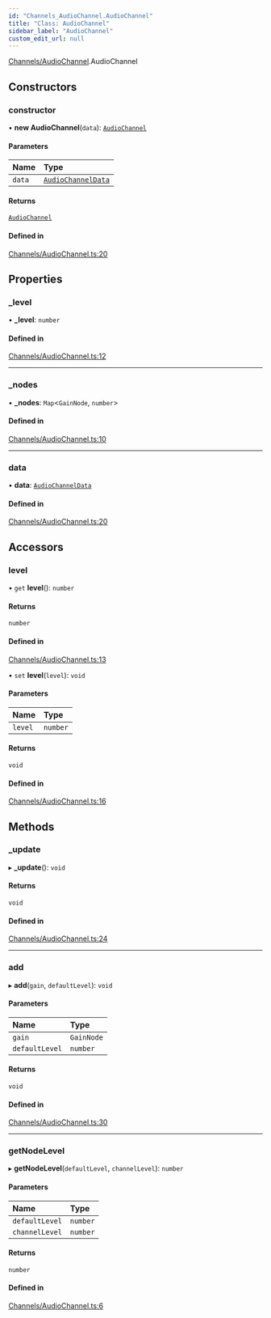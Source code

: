 ```yaml
---
id: "Channels_AudioChannel.AudioChannel"
title: "Class: AudioChannel"
sidebar_label: "AudioChannel"
custom_edit_url: null
---
```


[Channels/AudioChannel](../modules/Channels_AudioChannel.md).AudioChannel

## Constructors

### constructor

• **new AudioChannel**(`data`): [`AudioChannel`](Channels_AudioChannel.AudioChannel.md)

#### Parameters

| Name | Type |
| :------ | :------ |
| `data` | [`AudioChannelData`](../modules/Meta_AudioChannelsTypes.md#audiochanneldata) |

#### Returns

[`AudioChannel`](Channels_AudioChannel.AudioChannel.md)

#### Defined in

[Channels/AudioChannel.ts:20](https://github.com/lucasdamianjohnson/DivineVoxelEngine/blob/596fa7391478620ed460dfb4856ff0a763b91c49/divinestar/audio/src/Channels/AudioChannel.ts#L20)

## Properties

### \_level

• **\_level**: `number`

#### Defined in

[Channels/AudioChannel.ts:12](https://github.com/lucasdamianjohnson/DivineVoxelEngine/blob/596fa7391478620ed460dfb4856ff0a763b91c49/divinestar/audio/src/Channels/AudioChannel.ts#L12)

___

### \_nodes

• **\_nodes**: `Map`\<`GainNode`, `number`\>

#### Defined in

[Channels/AudioChannel.ts:10](https://github.com/lucasdamianjohnson/DivineVoxelEngine/blob/596fa7391478620ed460dfb4856ff0a763b91c49/divinestar/audio/src/Channels/AudioChannel.ts#L10)

___

### data

• **data**: [`AudioChannelData`](../modules/Meta_AudioChannelsTypes.md#audiochanneldata)

#### Defined in

[Channels/AudioChannel.ts:20](https://github.com/lucasdamianjohnson/DivineVoxelEngine/blob/596fa7391478620ed460dfb4856ff0a763b91c49/divinestar/audio/src/Channels/AudioChannel.ts#L20)

## Accessors

### level

• `get` **level**(): `number`

#### Returns

`number`

#### Defined in

[Channels/AudioChannel.ts:13](https://github.com/lucasdamianjohnson/DivineVoxelEngine/blob/596fa7391478620ed460dfb4856ff0a763b91c49/divinestar/audio/src/Channels/AudioChannel.ts#L13)

• `set` **level**(`level`): `void`

#### Parameters

| Name | Type |
| :------ | :------ |
| `level` | `number` |

#### Returns

`void`

#### Defined in

[Channels/AudioChannel.ts:16](https://github.com/lucasdamianjohnson/DivineVoxelEngine/blob/596fa7391478620ed460dfb4856ff0a763b91c49/divinestar/audio/src/Channels/AudioChannel.ts#L16)

## Methods

### \_update

▸ **_update**(): `void`

#### Returns

`void`

#### Defined in

[Channels/AudioChannel.ts:24](https://github.com/lucasdamianjohnson/DivineVoxelEngine/blob/596fa7391478620ed460dfb4856ff0a763b91c49/divinestar/audio/src/Channels/AudioChannel.ts#L24)

___

### add

▸ **add**(`gain`, `defaultLevel`): `void`

#### Parameters

| Name | Type |
| :------ | :------ |
| `gain` | `GainNode` |
| `defaultLevel` | `number` |

#### Returns

`void`

#### Defined in

[Channels/AudioChannel.ts:30](https://github.com/lucasdamianjohnson/DivineVoxelEngine/blob/596fa7391478620ed460dfb4856ff0a763b91c49/divinestar/audio/src/Channels/AudioChannel.ts#L30)

___

### getNodeLevel

▸ **getNodeLevel**(`defaultLevel`, `channelLevel`): `number`

#### Parameters

| Name | Type |
| :------ | :------ |
| `defaultLevel` | `number` |
| `channelLevel` | `number` |

#### Returns

`number`

#### Defined in

[Channels/AudioChannel.ts:6](https://github.com/lucasdamianjohnson/DivineVoxelEngine/blob/596fa7391478620ed460dfb4856ff0a763b91c49/divinestar/audio/src/Channels/AudioChannel.ts#L6)
